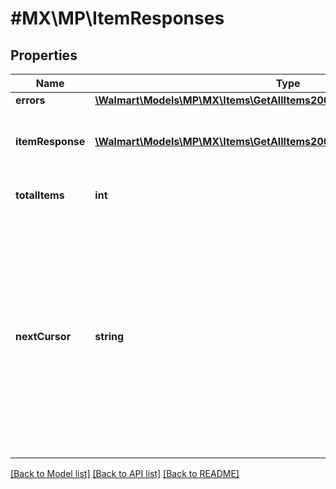 # #MX\MP\ItemResponses

## Properties

Name | Type | Description | Notes
------------ | ------------- | ------------- | -------------
**errors** | [**\Walmart\Models\MP\MX\Items\GetAllItems200ResponseErrorsInner[]**](GetAllItems200ResponseErrorsInner.md) |  | [optional]
**itemResponse** | [**\Walmart\Models\MP\MX\Items\GetAllItems200ResponseItemResponseInner[]**](GetAllItems200ResponseItemResponseInner.md) | Items included in the response list |
**totalItems** | **int** | Total Items for the query | [optional]
**nextCursor** | **string** | Used for pagination when more than 200 items are retrieved. The nextCursor value of the response includes a link to another GET call which retrieves the next page of results. | [optional]


[[Back to Model list]](../) [[Back to API list]](../../Api/MX/MP) [[Back to README]](../../README.md)
